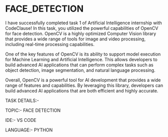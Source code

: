# FACE_DETECTION
I have successfully completed task 1 of Artificial Intelligence internship with CodeClause! In this task, you utilized the powerful capabilities of OpenCV for face detection. OpenCV is a highly optimized Computer Vision library that provides a wide range of tools for image and video processing, including real-time processing capabilities.



One of the key features of OpenCV is its ability to support model execution for Machine Learning and Artificial Intelligence. This allows developers to build advanced AI applications that can perform complex tasks such as object detection, image segmentation, and natural language processing.



Overall, OpenCV is a powerful tool for AI development that provides a wide range of features and capabilities. By leveraging this library, developers can build advanced AI applications that are both efficient and highly accurate.



TASK DETAILS:-

TOPIC:- FACE DETECTION

IDE:- VS CODE

LANGUAGE:- PYTHON

